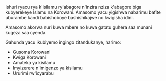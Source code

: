 Ishuri ryacu rya k'isilamu ry'abagore n'inzira nziza k'abagore biga kubyerekeye Islamu na Korowani. Amasomo yacu yigishwa nabarimu bafite uburambe kandi babishoboye bashishikajwe no kwigisha idini.

Amasomo akorwa nuri kuwa mbere no kuwa gatatu guhera saa munani kugeza saa cyenda.

Gahunda yacu ikubiyemo ingingo zitandukanye, harimo:

* Gusoma Korowani
* Kwiga Korowani
* Amateka ya kisilamu
* Imyizerere n'imigenzo ya kisilamu
* Ururimi rw'icyarabu